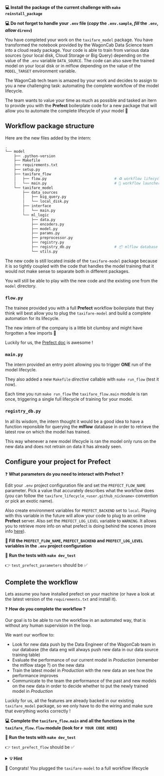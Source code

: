 
[//]: # ( challenge tech stack: )

**💻 Install the package of the current challenge with `make reinstall_package`**

**💻 Do not forget to handle your `.env` file (_copy_ the `.env.sample`, _fill_ the `.env`, _allow_ `direnv`)**

[//]: # ( challenge instructions )

You have completed your work on the `taxifare_model` package. You have transformed the notebook provided by the WagonCab Data Science team into a cloud ready package. Your code is able to train from various data sources (your local disk, Cloud Storage or Big Query) depending on the value of the `.env` variable `DATA_SOURCE`. The code can also save the trained model on your local disk or in mlflow depending on the value of the `MODEL_TARGET` environment variable.

The WagonCab tech team is amazed by your work and decides to assign to you a new challenging task: automating the complete workflow of the model lifecycle.

The team wants to value your time as much as possible and tasked an itern to provide you with the **Prefect** boilerplate code for a new package that will allow you to automate the complete lifecycle of your model 🤩

## Workflow package structure

Here are the new files added by the intern:

``` bash
.
└── model
    ├── .python-version
    ├── Makefile
    ├── requirements.txt
    ├── setup.py
    ├── taxifare_flow
    │   ├── flow.py                               # ♻️ workflow lifecycle code
    │   └── main.py                               # 🚀 workflow launcher
    └── taxifare_model
        ├── data_sources
        │   ├── big_query.py
        │   └── local_disk.py
        ├── interface
        │   └── main.py
        └── ml_logic
            ├── data.py
            ├── encoders.py
            ├── model.py
            ├── params.py
            ├── preprocessor.py
            ├── registry.py
            ├── registry_db.py                    # 📦 mlflow database interface
            └── utils.py
```

The new code is still located inside of the `taxifare-model` package because it is so tightly coupled with the code that handles the model training that it would not make sense to separate both in different packages.

You will still be able to play with the new code and the existing one from the `model` directory.

### `flow.py`

The trainee provided you with a full **Prefect** workflow boilerplate that they think will best allow you to plug the `taxifare-model` and build a complete automation for its lifecycle.

The new intern of the company is a little bit clumbsy and might have forgotten a few imports 😬

Luckily for us, the [Prefect doc](https://docs.prefect.io/orchestration/) is awesome !

### `main.py`

The intern provided an entry point allowing you to trigger **ONE** run of the model lifecycle.

They also added a new `Makefile` _directive_ callable with `make run_flow` (test it now).

Each time you run `make run_flow` the `taxifare_flow.main` module is ran once, triggering a single full lifecycle of training for your model.

### `registry_db.py`

In all its wisdom, the intern thought it would be a good idea to have a function reponsible for querying the **mlflow** database in order to retrieve the latest row on which the model has trained.

This way whenever a new model lifecycle is ran the model only runs on the new data and does not retrain on data it has already seen.

## Configure your project for Prefect

❓ **What parameters do you need to interact with Prefect ?**

Edit your `.env` project configuration file and set the `PREFECT_FLOW_NAME` parameter. Pick a value that accurately describes what the workflow does (you can follow the `taxifare_lifecycle_<user.github_nickname>` convention or pick an exotic name).

Also create environment variables for `PREFECT_BACKEND` set to `local`. Playing with this variable in the future will allow your code to plug to an online **Prefect** server. Also set the `PREFECT_LOG_LEVEL` variable to `WARNING`. It allows you to retrieve more info on what prefect is doing behind the scenes (more info [here](https://docs.prefect.io/core/concepts/logging.html)).

**📝 Fill the `PREFECT_FLOW_NAME`, `PREFECT_BACKEND` and `PREFECT_LOG_LEVEL` variables in the `.env` project configuration**

**🧪 Run the tests with `make dev_test`**

👉 `test_prefect_parameters` should be ✅

## Complete the workflow

Lets assume you have installed prefect on your machine (or have a look at the latest version of the `requirements.txt` and install it).

❓ **How do you complete the workflow ?**

Our goal is to be able to run the workflow in an automated way, that is without any human supervision in the loop.

We want our worflow to:
- Look for new data push by the Data Engineer of the WagonCab team in our database (the data eng will always push new data in our data source training table)
- Evaluate the performance of our current model in _Production_ (remember the mlflow stage ?) on the new data
- Train the latest model in _Production_ with the new data an see how the performance improves
- Communicate to the team the performance of the past and new models on the new data in order to decide whether to put the newly trained model in _Production_

Luckily for us, all the features are already backed in our existing `taxifare_model` package, so we only have to do the wiring and make sure that everything works correctly !

**💻 Complete the `taxifare_flow.main` and all the functions in the `taxifare_flow.flow` module (look for `# YOUR CODE HERE`)**

**🧪 Run the tests with `make dev_test`**

👉 `test_prefect_flow` should be ✅

<details>
  <summary markdown='span'><strong> 💡 Hint </strong></summary>


  You do not need to write all the code right away before you test it: just put fake values in the return of the functions that you have not finished yet and observe what happens when you `make run_flow`.
</details>

🏁 Congrats! You plugged the `taxifare-model` to a full workflow lifecycle
